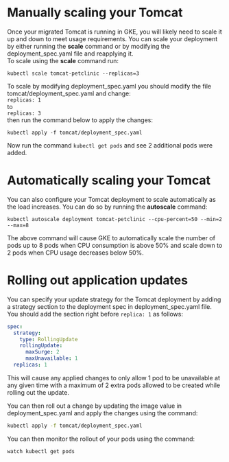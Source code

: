# Manually scaling your Tomcat
Once your migrated Tomcat is running in GKE, you will likely need to scale it up and down to meet usage requirements. You can scale your deployment by either running the **scale** command or by modifying the deployment_spec.yaml file and reapplying it.  
To scale using the **scale** command run:
```
kubectl scale tomcat-petclinic --replicas=3
```
To scale by modifying deployment_spec.yaml you should modify the file tomcat/deployment_spec.yaml and change:  
``
replicas: 1
``  
to  
``
replicas: 3
``  
then run the command below to apply the changes:
```
kubectl apply -f tomcat/deployment_spec.yaml
```

Now run the command ``kubectl get pods`` and see 2 additional pods were added.

# Automatically scaling your Tomcat
You can also configure your Tomcat deployment to scale automatically as the load increases. You can do so by running the **autoscale** command:
```
kubectl autoscale deployment tomcat-petclinic --cpu-percent=50 --min=2 --max=8
```
The above command will cause GKE to automatically scale the number of pods up to 8 pods when CPU consumption is above 50% and scale down to 2 pods when CPU usage decreases below 50%.

# Rolling out application updates
You can specify your update strategy for the Tomcat deployment by adding a strategy section to the deployment spec in deployment_spec.yaml file. You should add the section right before `replica: 1` as follows:
``` yaml
spec:
  strategy:
    type: RollingUpdate
    rollingUpdate:
      maxSurge: 2
      maxUnavailable: 1
  replicas: 1
```
This will cause any applied changes to only allow 1 pod to be unavailable at any given time with a maximum of 2 extra pods allowed to be created while rolling out the update.  

You can then roll out a change by updating the image value in deployment_spec.yaml and apply the changes using the command:
``` bash
kubectl apply -f tomcat/deployment_spec.yaml
```
You can then monitor the rollout of your pods using the command:
``` bash
watch kubectl get pods
```
